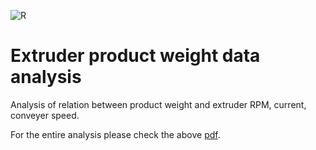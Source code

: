 ![R](https://img.shields.io/static/v1?label=Language%20Used&message=The%20R%20Programming%20Language&color=blue&logo=R)<br>

# Extruder product weight data analysis
Analysis of relation between product weight and extruder RPM, current, conveyer speed.

For the entire analysis please check the above <a href = "https://github.com/ankan-chakraborty/extruder-product-weight-data-analysis/blob/main/Extruder-product-weight-data-analysis.pdf">pdf</a>.
